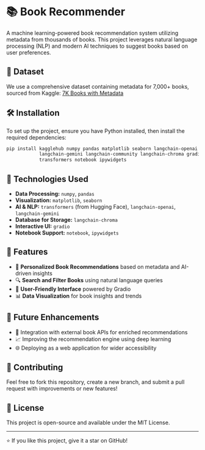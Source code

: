 # 📚 Book Recommender

A machine learning-powered book recommendation system utilizing metadata from thousands of books. This project leverages natural language processing (NLP) and modern AI techniques to suggest books based on user preferences.

## 📂 Dataset
We use a comprehensive dataset containing metadata for 7,000+ books, sourced from Kaggle:
[7K Books with Metadata](https://www.kaggle.com/datasets/dylanjcastillo/7k-books-with-metadata)

## 🛠 Installation
To set up the project, ensure you have Python installed, then install the required dependencies:

```sh
pip install kagglehub numpy pandas matplotlib seaborn langchain-openai \
            langchain-gemini langchain-community langchain-chroma gradio \
            transformers notebook ipywidgets
```

## 🔧 Technologies Used
- **Data Processing:** `numpy`, `pandas`
- **Visualization:** `matplotlib`, `seaborn`
- **AI & NLP:** `transformers` (from Hugging Face), `langchain-openai`, `langchain-gemini`
- **Database for Storage:** `langchain-chroma`
- **Interactive UI:** `gradio`
- **Notebook Support:** `notebook`, `ipywidgets`

## 🚀 Features
- 📖 **Personalized Book Recommendations** based on metadata and AI-driven insights
- 🔍 **Search and Filter Books** using natural language queries
- 🎨 **User-Friendly Interface** powered by Gradio
- 📊 **Data Visualization** for book insights and trends

## 🔮 Future Enhancements
- 🔗 Integration with external book APIs for enriched recommendations
- 📈 Improving the recommendation engine using deep learning
- 🌐 Deploying as a web application for wider accessibility

## 🤝 Contributing
Feel free to fork this repository, create a new branch, and submit a pull request with improvements or new features!

## 📜 License
This project is open-source and available under the MIT License.

---
⭐ If you like this project, give it a star on GitHub!


